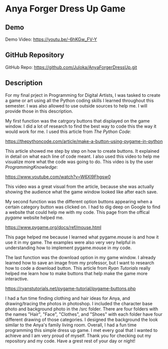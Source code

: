 # Anya Forger Dress Up Game

## Demo
Demo Video: https://youtu.be/-6hKGw_FV-Y

## GitHub Repository
GitHub Repo: https://github.com/Juloka/AnyaForgerDressUp.git

## Description
For my final prject in Programming for Digital Artists, I was tasked to create a game or art using all the Python coding skills I learned throughout this semester. I was also allowed to use outside sources to help me. I will provide those in this description. 

My first function was the catrgory buttons that displayed on the game window. I did a lot of research to find the best way to code this the way it would work for me. I used this article from *The Python Code*:

https://thepythoncode.com/article/make-a-button-using-pygame-in-python

This article showed me step by step on how to create buttons. It explained in detail on what each line of code meant. I also used this video to help me visualize more what the code was going to do. This video is by the user *ProgrammingKnowledge*:

https://www.youtube.com/watch?v=W6Xl9Fhgsw0

This video was a great visual from the article, because she was actually showing the audience what the game window looked like after each save.

My second function was the different option buttons appearing when a certain category button was clicked on. I had to dig deep on Google to find a website that could help me with my code. This page from the offical *pygame* website helped me.

https://www.pygame.org/docs/ref/mouse.html

This page helped me because I learned what pygame.mouse is and how it use it in my game. The examples were also very very helpful in understanding how to implement pygame.mouse in my code.

The last function was the download option in my game window. I already learned how to save an image from my professor, but I want to research how to code a download button. This article from *Ryan Tutorials* really helped me learn how to make buttons that help make the game more interactive.

https://ryanstutorials.net/pygame-tutorial/pygame-buttons.php

I had a fun time finding clothing and hair ideas for Anya, and drawing/tracing the photos in photoshop. I included the character base photo and background photo in the /src folder. There are four folders with the names "Hair", "Face", "Clothes", and "Shoes" with each folder have four different drawing of those categories. I designed the background the look similar to the Anya's family living room. Overall, I had a fun time programming this simple dress up game. I met every goal that I wanted to achieve and I am very proud of myself. Thank you for checking out my repository and my code. Have a grest rest of your day or night!
